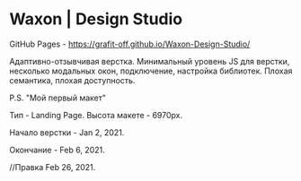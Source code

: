 # Waxon | Design Studio
GitHub Pages - https://grafit-off.github.io/Waxon-Design-Studio/

Адаптивно-отзывчивая верстка. Минимальный уровень JS для верстки, несколько модальных окон, подключение, настройка библиотек. Плохая семантика, плохая доступность.

P.S. "Мой первый макет"

Тип - Landing Page. Высота макете - 6970px.

Начало верстки - Jan 2, 2021.

Окончание - Feb 6, 2021.

//Правка Feb 26, 2021.
